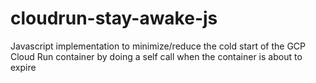 # cloudrun-stay-awake-js
Javascript implementation to minimize/reduce the cold start of the GCP Cloud Run container by doing a self call when the container is about to expire
